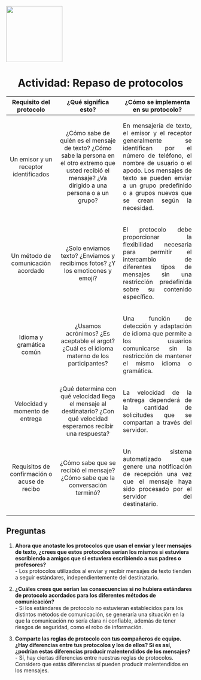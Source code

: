 <p align="left">
  <img src="https://semanadelcannabis.cayetano.edu.pe/assets/img/logo-upch.png" width="150">
  <h1 align="center">Actividad: Repaso de protocolos</h1>
</p>

|Requisito del protocolo|¿Qué significa esto?|¿Cómo se implementa en su protocolo?|
| :------------: | :------------: | :------------: |
| Un emisor y un receptor identificados | ¿Cómo sabe de quién es el mensaje de texto? ¿Cómo sabe la persona en el otro extremo que usted recibió el mensaje? ¿Va dirigido a una persona o a un grupo? | <p align="justify">En mensajería de texto, el emisor y el receptor generalmente se identifican por el número de teléfono, el nombre de usuario o el apodo. Los mensajes de texto se pueden enviar a un grupo predefinido o a grupos nuevos que se crean según la necesidad.</p> |
| Un método de comunicación acordado | ¿Solo enviamos texto? ¿Enviamos y recibimos fotos? ¿Y los emoticones y emoji? | <p align="justify">El protocolo debe proporcionar la flexibilidad necesaria para permitir el intercambio de diferentes tipos de mensajes sin una restricción predefinida sobre su contenido específico.</p> |
| Idioma y gramática común | ¿Usamos acrónimos? ¿Es aceptable el argot? ¿Cuál es el idioma materno de los participantes? | <p align="justify">Una función de detección y adaptación de idioma que permite a los usuarios comunicarse sin la restricción de mantener el mismo idioma o gramática.</p>  |
| Velocidad y momento de entrega | ¿Qué determina con qué velocidad llega el mensaje al destinatario? ¿Con qué velocidad esperamos recibir una respuesta? | <p align="justify">La velocidad de la entrega dependerá de la cantidad de solicitudes que se compartan a través del servidor.</p> |
| Requisitos de confirmación o acuse de recibo | ¿Cómo sabe que se recibió el mensaje? ¿Cómo sabe que la conversación terminó? | <p align="justify">Un sistema automatizado que genere una notificación de recepción una vez que el mensaje haya sido procesado por el servidor del destinatario.</p> |

## Preguntas
1. **Ahora que anotaste los protocolos que usan el enviar y leer mensajes de texto, ¿crees que estos protocolos serían los mismos si estuviera escribiendo a amigos que si estuviera escribiendo a sus padres o profesores?** <br>- Los protocolos utilizados al enviar y recibir mensajes de texto tienden a seguir estándares, independientemente del destinatario.

2. **¿Cuáles crees que serían las consecuencias si no hubiera estándares de protocolo acordados para los diferentes métodos de comunicación?** <br>- Si los estándares de protocolo no estuvieran establecidos para los distintos métodos de comunicación, se generaría una situación en la que la comunicación no sería clara ni confiable, además de tener riesgos de seguridad, como el robo de información.

3. **Comparte las reglas de protocolo con tus compañeros de equipo. ¿Hay diferencias entre tus protocolos y los de ellos? Si es así, ¿podrían estas diferencias producir malentendidos de los mensajes?** <br>- Sí, hay ciertas diferencias entre nuestras reglas de protocolos. Considero que estás diferencias sí pueden producir malentendidos en los mensajes.
